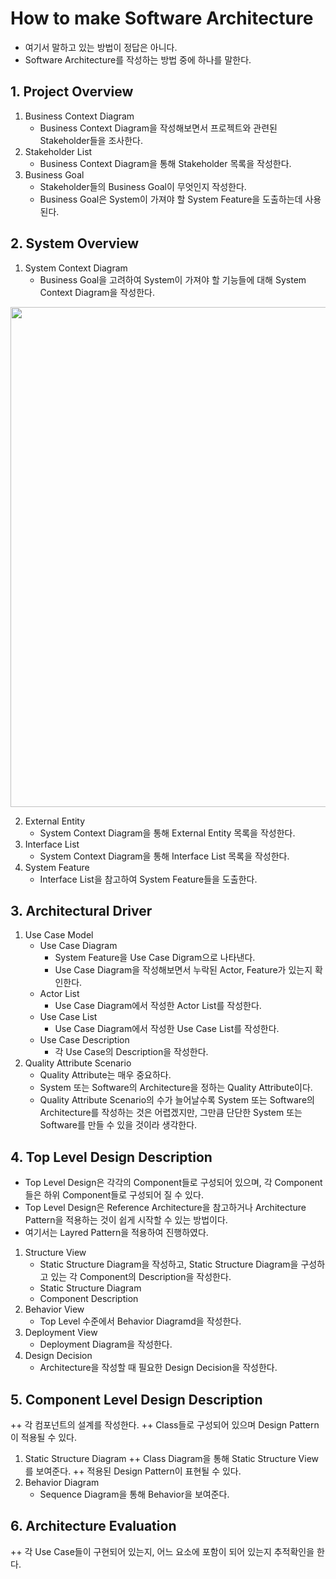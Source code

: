 # How to make Software Architecture
+ 여기서 말하고 있는 방법이 정답은 아니다.
+ Software Architecture를 작성하는 방법 중에 하나를 말한다.


## 1. Project Overview
1. Business Context Diagram
   + Business Context Diagram을 작성해보면서 프로젝트와 관련된 Stakeholder들을 조사한다.
2. Stakeholder List
   + Business Context Diagram을 통해 Stakeholder 목록을 작성한다.
3. Business Goal
   + Stakeholder들의 Business Goal이 무엇인지 작성한다.
   + Business Goal은 System이 가져야 할 System Feature을 도출하는데 사용된다.

## 2. System Overview
1. System Context Diagram
   + Business Goal을 고려하여 System이 가져야 할 기능들에 대해 System Context Diagram을 작성한다.

<img src="https://user-images.githubusercontent.com/77768139/186164756-07239ca9-3ba6-4aa2-8cf9-144da6d991d4.jpg" width="800" height="800"/>

2. External Entity
   + System Context Diagram을 통해 External Entity 목록을 작성한다.
2. Interface List
   + System Context Diagram을 통해 Interface List 목록을 작성한다.
2. System Feature 
   + Interface List을 참고하여 System Feature들을 도출한다.

## 3. Architectural Driver
1. Use Case Model
   + Use Case Diagram
      + System Feature을 Use Case Digram으로 나타낸다.
      + Use Case Diagram을 작성해보면서 누락된 Actor, Feature가 있는지 확인한다.
   + Actor List
      + Use Case Diagram에서 작성한 Actor List를 작성한다. 
   + Use Case List
      + Use Case Diagram에서 작성한 Use Case List를 작성한다.
   + Use Case Description
      + 각 Use Case의 Description을 작성한다.
2. Quality Attribute Scenario
   + Quality Attribute는 매우 중요하다.
   + System 또는 Software의 Architecture을 정하는 Quality Attribute이다.
   + Quality Attribute Scenario의 수가 늘어날수록 System 또는 Software의 Architecture를 작성하는 것은 어렵겠지만, 그만큼 단단한 System 또는 Software를 만들 수 있을 것이라 생각한다.
   
## 4. Top Level Design Description
   + Top Level Design은 각각의 Component들로 구성되어 있으며, 각 Component들은 하위 Component들로 구성되어 질 수 있다.
   + Top Level Design은 Reference Architecture을 참고하거나 Architecture Pattern을 적용하는 것이 쉽게 시작할 수 있는 방법이다.
   + 여기서는 Layred Pattern을 적용하여 진행하였다.
1. Structure View
   + Static Structure Diagram을 작성하고, Static Structure Diagram을 구성하고 있는 각 Component의 Description을 작성한다.
   + Static Structure Diagram
   + Component Description
2. Behavior View
   + Top Level 수준에서 Behavior Diagramd을 작성한다.
3. Deployment View
   + Deployment Diagram을 작성한다.
4. Design Decision
   + Architecture을 작성할 때 필요한 Design Decision을 작성한다.
   
## 5. Component Level Design Description
   ++ 각 컴포넌트의 설계를 작성한다.
   ++ Class들로 구성되어 있으며 Design Pattern이 적용될 수 있다.
1. Static Structure Diagram
   ++ Class Diagram을 통해 Static Structure View를 보여준다.
   ++ 적용된 Design Pattern이 표현될 수 있다.
2. Behavior Diagram
   + Sequence Diagram을 통해 Behavior을 보여준다.

## 6. Architecture Evaluation
   ++ 각 Use Case들이 구현되어 있는지, 어느 요소에 포함이 되어 있는지 추적확인을 한다.
